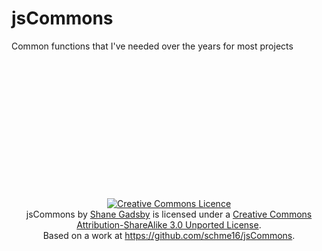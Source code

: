 jsCommons
=========

Common functions that I've needed over the years for most projects
<br>
<br>
<br>
<br>
<br>
<br>
<br>
<br>
<br>
<br>
<br>
<br>
<br>
<br>
<div align="center"><a rel="license" href="http://creativecommons.org/licenses/by-sa/3.0/deed.en_GB"><img alt="Creative Commons Licence" style="border-width:0" src="http://i.creativecommons.org/l/by-sa/3.0/88x31.png" /></a><br /><span xmlns:dct="http://purl.org/dc/terms/" property="dct:title">jsCommons</span> by <a xmlns:cc="http://creativecommons.org/ns#" href="https://github.com/schme16" property="cc:attributionName" rel="cc:attributionURL">Shane Gadsby</a> is licensed under a <a rel="license" href="http://creativecommons.org/licenses/by-sa/3.0/deed.en_GB">Creative Commons Attribution-ShareAlike 3.0 Unported License</a>.<br />Based on a work at <a xmlns:dct="http://purl.org/dc/terms/" href="https://github.com/schme16/jsCommons" rel="dct:source">https://github.com/schme16/jsCommons</a>.</div>